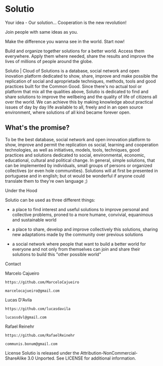 # Solutio

Your idea - Our solution... Cooperation is the new revolution!

Join people with same ideas as you.

Make the difference you wanna see in the world. Start now!

 

Build  and organize together solutions for a better world. Access them   everywhere. Apply them where needed, share the results and improve the   lives of millions of people around the globe.

 

Solutio | Cloud of Solutions is a database, social network and open inovation platform dedicated to show, share, improve and make possible the replication of social and aproprietade techniques, methods, tools and good practices built for the Common Good.
Since there's no actual tool or platform that mix all the qualities above, Solutio is dedicated to find and share solutions to improve the wellbeing and the quality of life of citizens all over the world. We can achieve this by making knowledge about practical issues of day by day life available to all, freely and in an open source environment, where solutions of all kind became forever open.


 

## What's the promise?

To be the best database, social network and open innovation platform to show, improve and permit the replication os social, learning and cooperation technologies, as well as initiatives, models, tools, techniques, good practices and solutions dedicated to social, environmental, economic, educational, cultural and political change. In general, simple solutions, that can be implemented by individuals, small groups of persons or organized collectives (or even hole communities). Solutions will at first be presented in portuguese and in english; but ot would be wonderful if anyone could translate them to they're own language ;)

 

Under the Hood

Solutio can be used as three different things:
- a place to find interest and useful solutions to improve personal and collective problems, proned to a more humane, convivial, equanimous and sustainable world

- a place to share, develop and improve collectively this solutions, sharing new adaptations made by the community over previous solutions

- a social network where people that want to build a better world for everyone and not only from themselves can join and share their solutions to build this "other possible world"

Contact

Marcelo Cajueiro

    https://github.com/MarceloCajueiro

    marcelocajueiro@gmail.com

Lucas D'Avila

    https://github.com/lucasdavila

    lucassdvl@gmail.com

Rafael Reinehr

    https://github.com/RafaelReinehr

    communis.bonum@gmail.com

 

License
Solutio is released under the Attribution-NonCommercial-ShareAlike 3.0 Unported. See LICENSE for additional information.


